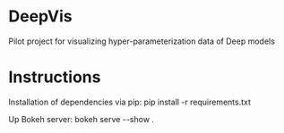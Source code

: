 # DeepVis
Pilot project for visualizing hyper-parameterization data of Deep models

# Instructions 

Installation of dependencies via pip: pip install -r requirements.txt

Up Bokeh server: bokeh serve --show .
